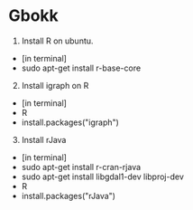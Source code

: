# Gbokk















1. Install R on ubuntu. 
  - [in terminal]
  - sudo apt-get install r-base-core

2. Install igraph on R
  - [in terminal]
  - R
  - install.packages("igraph")
  
3. Install rJava
  - [in terminal]
  - sudo apt-get install r-cran-rjava
  - sudo apt-get install libgdal1-dev libproj-dev
  - R
  - install.packages("rJava")


  
